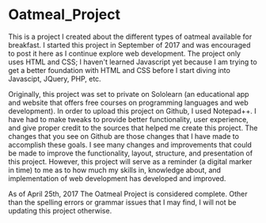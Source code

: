 # Oatmeal_Project
This is a project I created about the different types of oatmeal available for breakfast. I started this project in September of 2017 and was encouraged to post it here as I continue explore web development. 
The project only uses HTML and CSS; I haven't learned Javascript yet because I am trying to get a better foundation with HTML and CSS before I start diving into Javascipt, JQuery, PHP, etc. 

Originally, this project was set to private on Sololearn (an educational app and website that offers free courses on programming languages and web development).
In order to upload this project on Github, I used Notepad++. I have had to make tweaks to provide better functionality, user experience, and give proper credit to the sources that helped me create this project.
The changes that you see on Github are those changes that I have made to accomplish these goals. 
I see many changes and improvements that could be made to improve the functionality, layout, structure, and presentation of this project. 
However, this project will serve as a reminder (a digital marker in time) to me as to how much my skills in, knowledge about, and implementation of web development has developed and improved.

As of April 25th, 2017 The Oatmeal Project is considered complete. Other than the spelling errors or grammar issues that I may find, I will not be updating this project otherwise.
